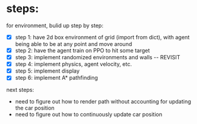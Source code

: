 # steps:

for environment, bulid up step by step:

- [x] step 1: have 2d box environment of grid (import from dict), with agent being able to be at any point and move around
- [x] step 2: have the agent train on PPO to hit some target
- [x] step 3: implement randomized environments and walls -- REVISIT
- [x] step 4: implement physics, agent velocity, etc.
- [x] step 5: implement display
- [x] step 6: implement A\* pathfinding

next steps:

- need to figure out how to render path without accounting for updating the car position
- need to figure out how to continuously update car position
